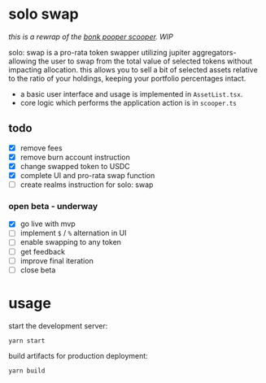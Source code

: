 # solo swap

_this is a rewrap of the [bonk pooper scooper](https://github.com/BonkLabs/pooperscooper). WIP_

solo: swap is a pro-rata token swapper utilizing jupiter aggregators- allowing the user to swap from the total value of selected tokens without impacting allocation. this allows you to sell a bit of selected assets relative to the ratio of your holdings, keeping your portfolio percentages intact. 

- a basic user interface and usage is implemented in `AssetList.tsx`.
- core logic which performs the application action is in `scooper.ts`

## todo

- [x] remove fees</br>
- [x] remove burn account instruction</br>
- [x] change swapped token to USDC</br>
- [x] complete UI and pro-rata swap function
- [ ] create realms instruction for solo: swap 

### open beta - underway
- [x] go live with mvp
- [ ] implement `$` / `%` alternation in UI
- [ ] enable swapping to any token
- [ ] get feedback
- [ ] improve final iteration
- [ ] close beta

# usage

start the development server:
```
yarn start
```

build artifacts for production deployment:
```
yarn build
```